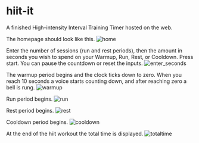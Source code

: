# hiit-it
A finished High-intensity Interval Training Timer hosted on the web.

The homepage should look like this.
![home](images\home.png)

Enter the number of sessions (run and rest periods), then the amount in seconds you wish to spend on your Warmup, Run, Rest, or Cooldown. Press start. You can pause the countdown or reset the inputs.
![enter_seconds](images\enter_seconds.png)

The warmup period begins and the clock ticks down to zero.
When you reach 10 seconds a voice starts counting down, and after reaching zero a bell is rung.
![warmup](images\warmup.png)

Run period begins.
![run](images\run.png)

Rest period begins.
![rest](images\rest.png)

Cooldown period begins.
![cooldown](images/cooldown.png)

At the end of the hiit workout the total time is displayed.
![totaltime](images\totaltime.png)
